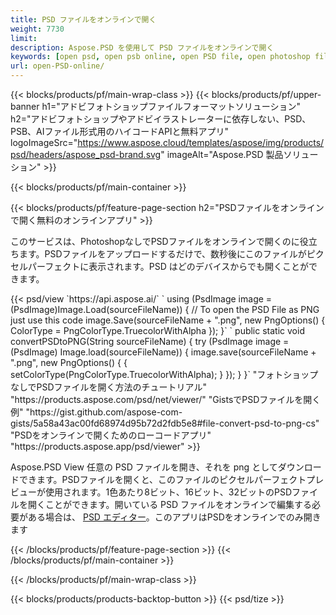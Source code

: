 ```yaml
---
title: PSD ファイルをオンラインで開く
weight: 7730
limit: 
description: Aspose.PSD を使用して PSD ファイルをオンラインで開く
keywords: [open psd, open psb online, open PSD file, open photoshop file, preview psd]
url: open-PSD-online/
---
```


{{< blocks/products/pf/main-wrap-class >}}
{{< blocks/products/pf/upper-banner h1="アドビフォトショップファイルフォーマットソリューション" h2="アドビフォトショップやアドビイラストレーターに依存しない、PSD、PSB、AIファイル形式用のハイコードAPIと無料アプリ" logoImageSrc="https://www.aspose.cloud/templates/aspose/img/products/psd/headers/aspose_psd-brand.svg" imageAlt="Aspose.PSD 製品ソリューション" >}}

{{< blocks/products/pf/main-container >}}

{{< blocks/products/pf/feature-page-section h2="PSDファイルをオンラインで開く無料のオンラインアプリ" >}}
<p>このサービスは、PhotoshopなしでPSDファイルをオンラインで開くのに役立ちます。PSDファイルをアップロードするだけで、数秒後にこのファイルがピクセルパーフェクトに表示されます。PSD はどのデバイスからでも開くことができます。</p>
{{< psd/view `https://api.aspose.ai/` 
`    using (PsdImage image = (PsdImage)Image.Load(sourceFileName))
    {
	    // To open the PSD File as PNG just use this code
        image.Save(sourceFileName + ".png",  new PngOptions() {  ColorType = PngColorType.TruecolorWithAlpha });
    }` 
`    public static void convertPSDtoPNG(String sourceFileName) {
    try (PsdImage image = (PsdImage) Image.load(sourceFileName)) {
        image.save(sourceFileName + ".png", new PngOptions() {
        {
            setColorType(PngColorType.TruecolorWithAlpha);
        }
    });
    }
    }` 
"フォトショップなしでPSDファイルを開く方法のチュートリアル" "https://products.aspose.com/psd/net/viewer/" 
"GistsでPSDファイルを開く例" "https://gist.github.com/aspose-com-gists/5a58a43ac00fd68974d95b72d2fdb5e8#file-convert-psd-to-png-cs" 
"PSDをオンラインで開くためのローコードアプリ" "https://products.aspose.app/psd/viewer" >}}
<p>Aspose.PSD View 任意の PSD ファイルを開き、それを png としてダウンロードできます。PSDファイルを開くと、このファイルのピクセルパーフェクトプレビューが使用されます。1色あたり8ビット、16ビット、32ビットのPSDファイルを開くことができます。開いている PSD ファイルをオンラインで編集する必要がある場合は、 <a href="https://products.aspose.app/psd/editor">PSD エディター</a>。このアプリはPSDをオンラインでのみ開きます</p>
{{< /blocks/products/pf/feature-page-section >}}
{{< /blocks/products/pf/main-container >}}


{{< /blocks/products/pf/main-wrap-class >}}

{{< blocks/products/products-backtop-button >}}
{{< psd/tize >}}
